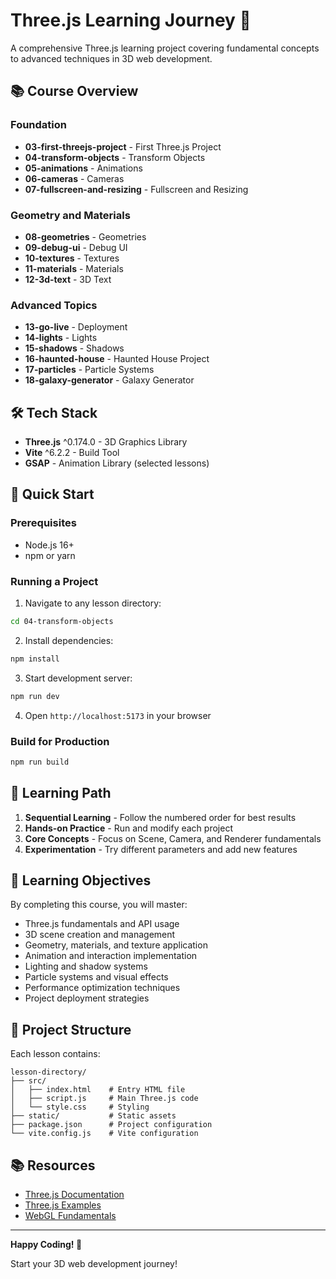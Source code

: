 # Three.js Learning Journey 🚀

A comprehensive Three.js learning project covering fundamental concepts to advanced techniques in 3D web development.

## 📚 Course Overview

### Foundation
- **03-first-threejs-project** - First Three.js Project
- **04-transform-objects** - Transform Objects
- **05-animations** - Animations
- **06-cameras** - Cameras
- **07-fullscreen-and-resizing** - Fullscreen and Resizing

### Geometry and Materials
- **08-geometries** - Geometries
- **09-debug-ui** - Debug UI
- **10-textures** - Textures
- **11-materials** - Materials
- **12-3d-text** - 3D Text

### Advanced Topics
- **13-go-live** - Deployment
- **14-lights** - Lights
- **15-shadows** - Shadows
- **16-haunted-house** - Haunted House Project
- **17-particles** - Particle Systems
- **18-galaxy-generator** - Galaxy Generator

## 🛠️ Tech Stack

- **Three.js** ^0.174.0 - 3D Graphics Library
- **Vite** ^6.2.2 - Build Tool
- **GSAP** - Animation Library (selected lessons)

## 🚀 Quick Start

### Prerequisites
- Node.js 16+
- npm or yarn

### Running a Project

1. Navigate to any lesson directory:
```bash
cd 04-transform-objects
```

2. Install dependencies:
```bash
npm install
```

3. Start development server:
```bash
npm run dev
```

4. Open `http://localhost:5173` in your browser

### Build for Production
```bash
npm run build
```

## 📖 Learning Path

1. **Sequential Learning** - Follow the numbered order for best results
2. **Hands-on Practice** - Run and modify each project
3. **Core Concepts** - Focus on Scene, Camera, and Renderer fundamentals
4. **Experimentation** - Try different parameters and add new features

## 🎯 Learning Objectives

By completing this course, you will master:
- Three.js fundamentals and API usage
- 3D scene creation and management
- Geometry, materials, and texture application
- Animation and interaction implementation
- Lighting and shadow systems
- Particle systems and visual effects
- Performance optimization techniques
- Project deployment strategies

## 📁 Project Structure

Each lesson contains:
```
lesson-directory/
├── src/
│   ├── index.html    # Entry HTML file
│   ├── script.js     # Main Three.js code
│   └── style.css     # Styling
├── static/           # Static assets
├── package.json      # Project configuration
└── vite.config.js    # Vite configuration
```

## 📚 Resources

- [Three.js Documentation](https://threejs.org/docs/)
- [Three.js Examples](https://threejs.org/examples/)
- [WebGL Fundamentals](https://webglfundamentals.org/)

---

**Happy Coding! 🎉**

Start your 3D web development journey!



        
